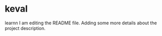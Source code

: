 # keval
learnn
I am editing the README file. Adding some more details about the project description.
